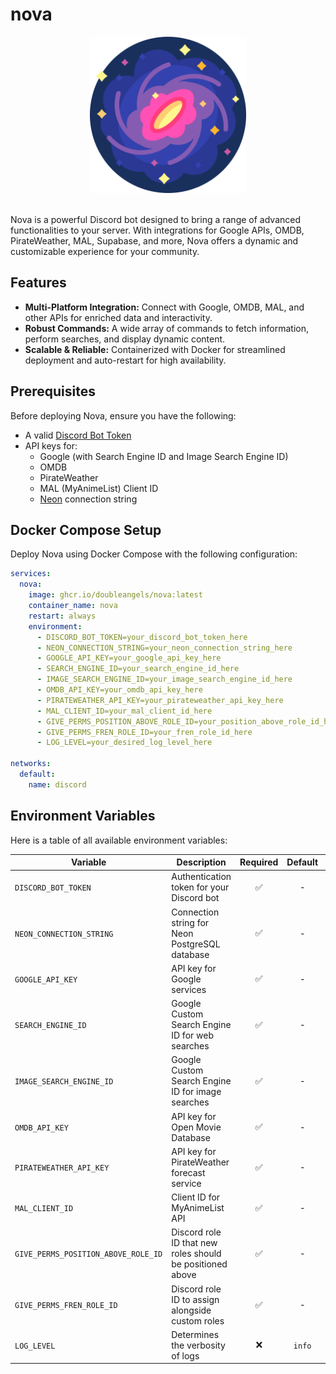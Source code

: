 # nova

<div align="center">
  <img src="logo.png" alt="Logo" width="250"> <!-- You can specify width if needed -->
</div>
<br>

Nova is a powerful Discord bot designed to bring a range of advanced functionalities to your server. With integrations for Google APIs, OMDB, PirateWeather, MAL, Supabase, and more, Nova offers a dynamic and customizable experience for your community.

## Features

- **Multi-Platform Integration:** Connect with Google, OMDB, MAL, and other APIs for enriched data and interactivity.
- **Robust Commands:** A wide array of commands to fetch information, perform searches, and display dynamic content.
- **Scalable & Reliable:** Containerized with Docker for streamlined deployment and auto-restart for high availability.

## Prerequisites

Before deploying Nova, ensure you have the following:

- A valid [Discord Bot Token](https://discord.com/developers/applications)
- API keys for:
  - Google (with Search Engine ID and Image Search Engine ID)
  - OMDB
  - PirateWeather
  - MAL (MyAnimeList) Client ID
  - [Neon](https://neon.tech) connection string

## Docker Compose Setup

Deploy Nova using Docker Compose with the following configuration:

```yaml
services:
  nova:
    image: ghcr.io/doubleangels/nova:latest
    container_name: nova
    restart: always
    environment:
      - DISCORD_BOT_TOKEN=your_discord_bot_token_here
      - NEON_CONNECTION_STRING=your_neon_connection_string_here
      - GOOGLE_API_KEY=your_google_api_key_here
      - SEARCH_ENGINE_ID=your_search_engine_id_here
      - IMAGE_SEARCH_ENGINE_ID=your_image_search_engine_id_here
      - OMDB_API_KEY=your_omdb_api_key_here
      - PIRATEWEATHER_API_KEY=your_pirateweather_api_key_here
      - MAL_CLIENT_ID=your_mal_client_id_here
      - GIVE_PERMS_POSITION_ABOVE_ROLE_ID=your_position_above_role_id_here
      - GIVE_PERMS_FREN_ROLE_ID=your_fren_role_id_here
      - LOG_LEVEL=your_desired_log_level_here

networks:
  default:
    name: discord
```

## Environment Variables

Here is a table of all available environment variables:

| Variable                            | Description                                               | Required | Default | Example                                                                          |
| ----------------------------------- | --------------------------------------------------------- | :------: | :-----: | -------------------------------------------------------------------------------- |
| `DISCORD_BOT_TOKEN`                 | Authentication token for your Discord bot                 |    ✅    |    -    | -                                                                                |
| `NEON_CONNECTION_STRING`            | Connection string for Neon PostgreSQL database            |    ✅    |    -    | `postgresql://user:password@your-neon-url-123456.us-east-2.aws.neon.tech/neondb` |
| `GOOGLE_API_KEY`                    | API key for Google services                               |    ✅    |    -    | -                                                                                |
| `SEARCH_ENGINE_ID`                  | Google Custom Search Engine ID for web searches           |    ✅    |    -    | -                                                                                |
| `IMAGE_SEARCH_ENGINE_ID`            | Google Custom Search Engine ID for image searches         |    ✅    |    -    | -                                                                                |
| `OMDB_API_KEY`                      | API key for Open Movie Database                           |    ✅    |    -    | -                                                                                |
| `PIRATEWEATHER_API_KEY`             | API key for PirateWeather forecast service                |    ✅    |    -    | -                                                                                |
| `MAL_CLIENT_ID`                     | Client ID for MyAnimeList API                             |    ✅    |    -    | -                                                                                |
| `GIVE_PERMS_POSITION_ABOVE_ROLE_ID` | Discord role ID that new roles should be positioned above |    ✅    |    -    | -                                                                                |
| `GIVE_PERMS_FREN_ROLE_ID`           | Discord role ID to assign alongside custom roles          |    ✅    |    -    | -                                                                                |
| `LOG_LEVEL`                         | Determines the verbosity of logs                          |    ❌    | `info`  | `error`, `warn`, `info`, `debug`                                                 |

